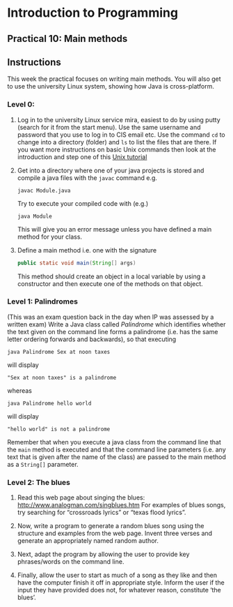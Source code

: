 # Introduction to Programming

## Practical 10: Main methods 

## Instructions

This week the practical focuses on writing main methods. You will also get to use the university Linux system, showing how Java is cross-platform.

### Level 0:

1. Log in to the university Linux service mira, easiest to do by using putty (search for it from the start menu). Use the same username and password that you use to log in to CIS email etc. Use the command `cd` to change into a directory (folder) and `ls` to list the files that are there. If you want more instructions on basic Unix commands then look at the introduction and step one of this [Unix tutorial](http://www.open-of-course.org/courses/mod/page/view.php?id=453)
2. Get into a directory where one of your java projects is stored and compile a java files with the `javac` command e.g.

   ```javac Module.java```
   
   Try to execute your compiled code with (e.g.)
   
   ```java Module```
   
   This will give you an error message unless you have defined a main method for your class.
3. Define a main method i.e. one with the signature

   ```java
   public static void main(String[] args)
   ```
   
   This method should create an object in a local variable by using a constructor and then execute one of the methods on that object.

### Level 1: Palindromes

(This was an exam question back in the day when IP was assessed by a written exam)
Write a Java class called _Palindrome_ which identifies whether the text given
on the command line forms a palindrome (i.e. has the same letter ordering
forwards and backwards), so that executing

   ```java Palindrome Sex at noon taxes```
   
will display

   ```"Sex at noon taxes" is a palindrome```
   
whereas

   ```java Palindrome hello world```
   
will display

   ```"hello world" is not a palindrome```
   
Remember that when you execute a java class from the command line that the `main` method is executed and that the command line parameters (i.e. any text that is given after the name of the class) are passed to the main method as a `String[]` parameter.
 
### Level 2: The blues

1. Read this web page about singing the blues:
<http://www.analogman.com/singblues.htm>
For examples of blues songs, try searching for “crossroads lyrics” or “texas flood lyrics”.

2. Now, write a program to generate a random blues song using the structure
and examples from the web page. Invent three verses and generate an
appropriately named random author.

3. Next, adapt the program by allowing the user to provide key phrases/words on
the command line.

4. Finally, allow the user to start as much of a song as they like and then have
the computer finish it off in appropriate style. Inform the user if the input they
have provided does not, for whatever reason, constitute ‘the blues’.